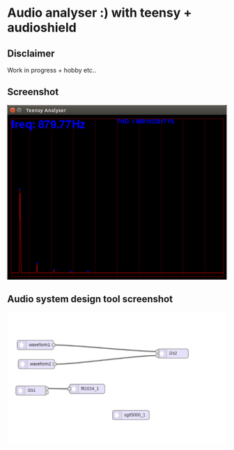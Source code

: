# Audio analyser :) with teensy + audioshield

## Disclaimer
Work in progress + hobby etc..

## Screenshot
![alt text](https://github.com/noisegate/analyzer/blob/master/artwork/tnsyanalyzer.png)

## Audio system design tool screenshot

![alt text](https://github.com/noisegate/analyzer/blob/master/artwork/audiosystemdesigntool.png)
